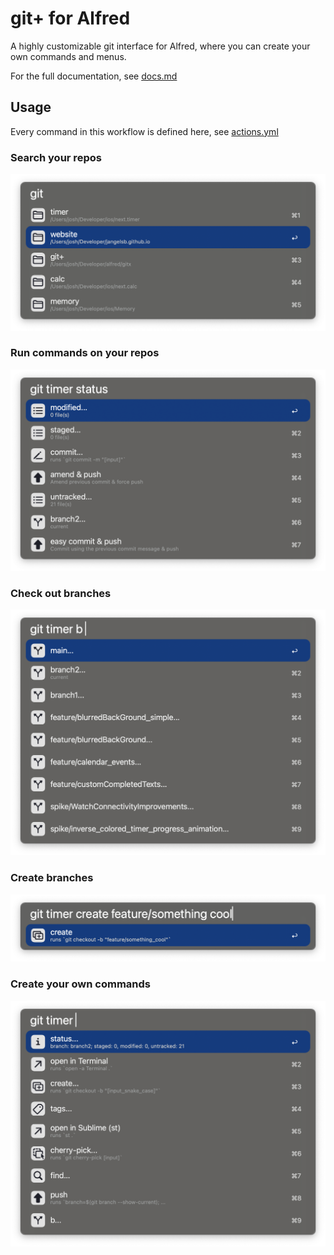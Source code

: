 # git+ for Alfred

A highly customizable git interface for Alfred, where you can create your own commands and menus.

For the full documentation, see [docs.md](docs.md)

## Usage

Every command in this workflow is defined here, see [actions.yml](actions.yml)


### Search your repos
![](images/filter_projects.png)

### Run commands on your repos
![](images/commands.png)

### Check out branches
![](images/checkout_branch.png)

### Create branches
![](images/create_branch.png)

### Create your own commands
![](images/custom_commands.png)
